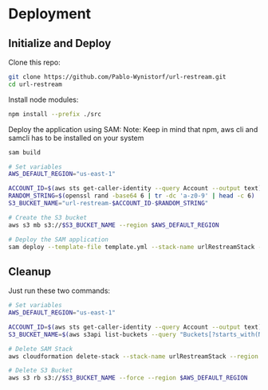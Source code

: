 # Deployment

## Initialize and Deploy

Clone this repo:
```bash
git clone https://github.com/Pablo-Wynistorf/url-restream.git
cd url-restream
```

Install node modules:
```bash
npm install --prefix ./src
```

Deploy the application using SAM:
Note: Keep in mind that npm, aws cli and samcli has to be installed on your system
```bash
sam build

# Set variables
AWS_DEFAULT_REGION="us-east-1"

ACCOUNT_ID=$(aws sts get-caller-identity --query Account --output text)
RANDOM_STRING=$(openssl rand -base64 6 | tr -dc 'a-z0-9' | head -c 6)
S3_BUCKET_NAME="url-restream-$ACCOUNT_ID-$RANDOM_STRING"

# Create the S3 bucket
aws s3 mb s3://$S3_BUCKET_NAME --region $AWS_DEFAULT_REGION

# Deploy the SAM application
sam deploy --template-file template.yml --stack-name urlRestreamStack --capabilities CAPABILITY_IAM --s3-bucket "$S3_BUCKET_NAME" --region $AWS_DEFAULT_REGION
```

## Cleanup

Just run these two commands:

```bash
# Set variables
AWS_DEFAULT_REGION="us-east-1"

ACCOUNT_ID=$(aws sts get-caller-identity --query Account --output text)
S3_BUCKET_NAME=$(aws s3api list-buckets --query "Buckets[?starts_with(Name, \`url-restream-${ACCOUNT_ID}-\`)].Name" --output text)

# Delete SAM Stack
aws cloudformation delete-stack --stack-name urlRestreamStack --region $AWS_DEFAULT_REGION

# Delete S3 Bucket
aws s3 rb s3://$S3_BUCKET_NAME --force --region $AWS_DEFAULT_REGION
```
